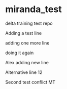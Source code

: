 # miranda_test
delta training test repo

Adding a test line

adding one more line

doing it again

Alex adding new line


Alternative line 12

Second test conflict MT